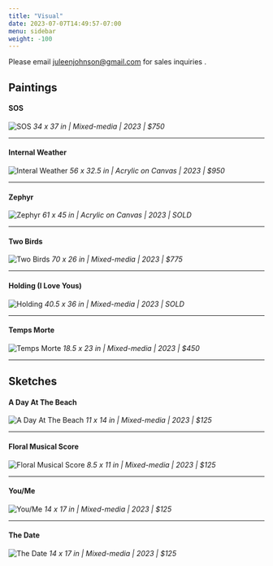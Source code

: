 ```yaml
---
title: "Visual"
date: 2023-07-07T14:49:57-07:00
menu: sidebar
weight: -100
---
```


Please email [juleenjohnson@gmail.com](mailto:juleenjohnson@gmail.com) for sales inquiries .

## Paintings

#### SOS
![SOS](/images/painting/sos.jpg)
*34 x 37 in | Mixed-media | 2023 | $750*

---

#### Internal Weather
![Interal Weather](/images/painting/internal_weather.jpg)
*56 x 32.5 in | Acrylic on Canvas | 2023 | $950*

---

#### Zephyr
![Zephyr](/images/painting/zephyr.jpg)
*61 x 45 in | Acrylic on Canvas | 2023 | SOLD*

---

#### Two Birds
![Two Birds](/images/painting/two_birds.jpg)
*70 x 26 in | Mixed-media | 2023 | $775*

---

#### Holding (I Love Yous)
![Holding](/images/painting/holding.jpg)
*40.5 x 36 in | Mixed-media | 2023 | SOLD*

---

#### Temps Morte
![Temps Morte](/images/painting/temps_morte.jpg)
*18.5 x 23 in | Mixed-media | 2023 | $450*

---

## Sketches

#### A Day At The Beach
![A Day At The Beach](/images/painting/beach.jpg)
*11 x 14 in | Mixed-media | 2023 | $125*

---

#### Floral Musical Score
![Floral Musical Score](/images/painting/floral_score.jpg)
*8.5 x 11 in | Mixed-media | 2023 | $125*

---

#### You/Me
![You/Me](/images/painting/you_me.jpg)
*14 x 17 in | Mixed-media | 2023 | $125*

---

#### The Date
![The Date](/images/painting/the_date.jpg)
*14 x 17 in | Mixed-media | 2023 | $125*
